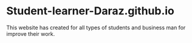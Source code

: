 # Student-learner-Daraz.github.io
This website has created for all types of students and business man for improve their work.
